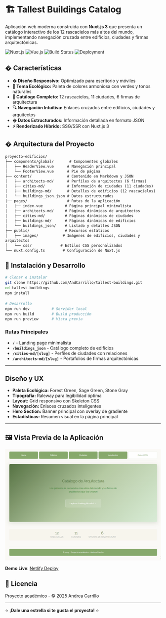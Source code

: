 # 🏗️ Tallest Buildings Catalog

Aplicación web moderna construida con **Nuxt.js 3** que presenta un catálogo interactivo de los 12 rascacielos más altos del mundo, implementando navegación cruzada entre edificios, ciudades y firmas arquitectónicas.

![Nuxt.js](https://img.shields.io/badge/Nuxt.js-3.12.4-00C58E.svg?style=flat&logo=nuxtdotjs)
![Vue.js](https://img.shields.io/badge/Vue.js-3-4FC08D.svg?style=flat&logo=vuedotjs)
![Build Status](https://img.shields.io/badge/Build-Passing-brightgreen.svg)
![Deployment](https://img.shields.io/badge/Deployment-Netlify-00C7B7.svg)

## � Características

- **� Diseño Responsivo:** Optimizado para escritorio y móviles
- **🎨 Tema Ecológico:** Paleta de colores armoniosa con verdes y tonos naturales
- **🏢 Catálogo Completo:** 12 rascacielos, 11 ciudades, 6 firmas de arquitectura
- **🔍 Navegación Intuitiva:** Enlaces cruzados entre edificios, ciudades y arquitectos
- **� Datos Estructurados:** Información detallada en formato JSON
- **⚡ Renderizado Híbrido:** SSG/SSR con Nuxt.js 3

## �️ Arquitectura del Proyecto

```
proyecto-edificios/
├── components/global/       # Componentes globales
│   ├── HeaderView.vue      # Navegación principal
│   └── FooterView.vue      # Pie de página
├── content/                # Contenido en Markdown y JSON
│   ├── architects-md/      # Perfiles de arquitectos (6 firmas)
│   ├── cities-md/          # Información de ciudades (11 ciudades)
│   ├── buildings-md/       # Detalles de edificios (12 rascacielos)
│   └── buildings_json.json # Datos estructurados
├── pages/                  # Rutas de la aplicación
│   ├── index.vue          # Página principal minimalista
│   ├── architects-md/     # Páginas dinámicas de arquitectos
│   ├── cities-md/         # Páginas dinámicas de ciudades
│   ├── buildings-md/      # Páginas dinámicas de edificios
│   └── buildings_json/    # Listado y detalles JSON
├── public/                # Recursos estáticos
│   ├── images/           # Imágenes de edificios, ciudades y arquitectos
│   └── css/             # Estilos CSS personalizados
└── nuxt.config.ts        # Configuración de Nuxt.js
```

## 🚀 Instalación y Desarrollo

```bash
# Clonar e instalar
git clone https://github.com/AndCarrillo/tallest-buildings.git
cd tallest-buildings
npm install

# Desarrollo
npm run dev          # Servidor local
npm run build        # Build producción
npm run preview      # Vista previa
```

### Rutas Principales

- **`/`** - Landing page minimalista
- **`/buildings_json`** - Catálogo completo de edificios
- **`/cities-md/[slug]`** - Perfiles de ciudades con relaciones
- **`/architects-md/[slug]`** - Portafolios de firmas arquitectónicas

---

## Diseño y UX

- **Paleta Ecológica:** Forest Green, Sage Green, Stone Gray
- **Tipografía:** Raleway para legibilidad óptima
- **Layout:** Grid responsivo con Skeleton CSS
- **Navegación:** Enlaces cruzados inteligentes
- **Hero Section:** Banner principal con overlay de gradiente
- **Estadísticas:** Resumen visual en la página principal

---

## 🖼️ Vista Previa de la Aplicación

![Tallest Buildings App Screenshot](./public/images/app-screenshot.png)

**Demo Live**: [Netlify Deploy](https://tallestbuildings.netlify.app/)

## 📄 Licencia

Proyecto académico - © 2025 Andrea Carrillo

---

⭐ **¡Dale una estrella si te gusta el proyecto!** ⭐
